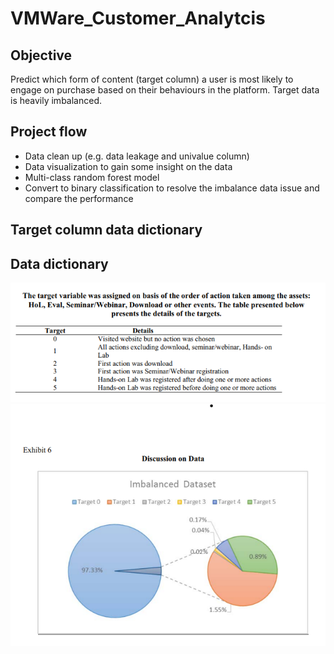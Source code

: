 # VMWare_Customer_Analytcis

## Objective
Predict which form of content (target column) a user is most likely to engage on purchase based on their behaviours in the platform.
Target data is heavily imbalanced.

## Project flow
- Data clean up (e.g. data leakage and univalue column)
- Data visualization to gain some insight on the data
- Multi-class random forest model
- Convert to binary classification to resolve the imbalance data issue and compare the performance

## Target column data dictionary
## Data dictionary
![TargetDataDictionary](/TargetDataDictionary.png)
![TargetDataChart](/TargetDataChart.png)
